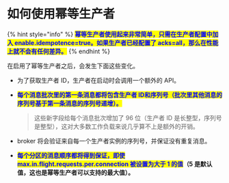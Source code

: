 # 如何使用幂等生产者

{% hint style="info" %}
<mark style="color:blue;">**幂等生产者使用起来非常简单，只需在生产者配置中加入 enable.idempotence=true。如果生产者已经配置了 acks=all，那么在性能上就不会有任何差异。**</mark>
{% endhint %}

在启用了幂等生产者之后，会发生下面这些变化。

* 为了获取生产者 ID，生产者在启动时会调用一个额外的 API。
*   <mark style="color:blue;">**每个消息批次里的第一条消息都将包含生产者 ID和序列号（批次里其他消息的序列号基于第一条消息的序列号递增）。**</mark>

    > 这些新字段给每个消息批次增加了 96 位（生产者 ID 是长整型，序列号是整型），这对大多数工作负载来说几乎算不上是额外的开销。
* broker 将会验证来自每一个生产者实例的序列号，并保证没有重复消息。
* <mark style="color:blue;">**每个分区的消息顺序都将得到保证，即使 max.in.flight.requests.per.connection 被设置为大于 1 的值**</mark>**（5 是默认值，这也是幂等生产者可以支持的最大值）。**
